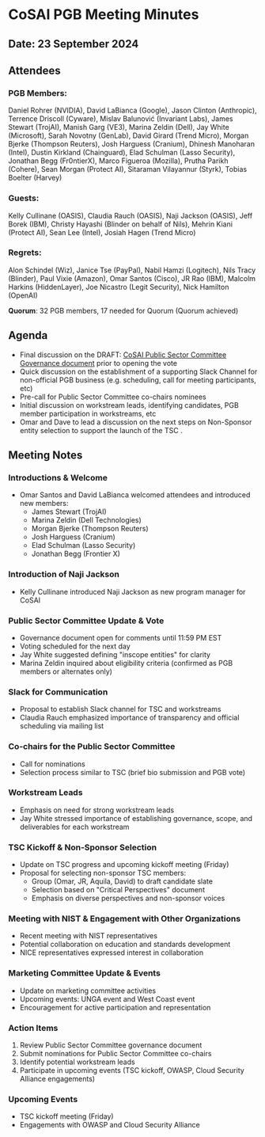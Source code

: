 # CoSAI PGB Meeting Minutes 

## Date: 23 September 2024

## Attendees

### PGB Members: 
Daniel Rohrer (NVIDIA), David LaBianca (Google), Jason Clinton (Anthropic), Terrence Driscoll (Cyware), Mislav Balunović (Invariant Labs), James Stewart (TrojAI), Manish Garg (VE3), Marina Zeldin (Dell), Jay White (Microsoft), Sarah Novotny (GenLab), David Girard (Trend Micro), Morgan Bjerke (Thompson Reuters), Josh Harguess (Cranium), Dhinesh Manoharan (Intel), Dustin Kirkland (Chainguard), Elad Schulman (Lasso Security), Jonathan Begg (Fr0ntierX), Marco Figueroa (Mozilla), Prutha Parikh (Cohere), Sean Morgan (Protect AI), Sitaraman Vilayannur (Styrk), Tobias Boelter (Harvey)

### Guests: 
Kelly Cullinane (OASIS), Claudia Rauch (OASIS), Naji Jackson (OASIS), Jeff Borek (IBM), Christy Hayashi (Blinder on behalf of Nils), Mehrin Kiani (Protect AI), Sean Lee (Intel), Josiah Hagen (Trend Micro)

### Regrets: 
Alon Schindel (Wiz), Janice Tse (PayPal), Nabil Hamzi (Logitech), Nils Tracy (Blinder), Paul Vixie (Amazon), Omar Santos (Cisco), JR Rao (IBM), Malcolm Harkins (HiddenLayer), Joe Nicastro (Legit Security), Nick Hamilton (OpenAI)

**Quorum**: 32 PGB members, 17 needed for Quorum (Quorum achieved)

## Agenda
- Final discussion on the DRAFT: [CoSAI Public Sector Committee Governance document](https://docs.google.com/document/d/1L0yO7tYY5xHl46sTavV4iM1yG5adAzJk3TllgCV6MPI/edit#heading=h.sud47naoys2w) prior to opening the vote
- Quick discussion on the establishment of a supporting Slack Channel for non-official PGB business (e.g. scheduling, call for meeting participants, etc)
- Pre-call for Public Sector Committee co-chairs nominees 
- Initial discussion on workstream leads, identifying candidates, PGB member participation in workstreams, etc
- Omar and Dave to lead a discussion on the next steps on Non-Sponsor entity selection to support the launch of the TSC .


## Meeting Notes
### Introductions & Welcome
- Omar Santos and David LaBianca welcomed attendees and introduced new members:
  - James Stewart (TrojAI)
  - Marina Zeldin (Dell Technologies)
  - Morgan Bjerke (Thompson Reuters)
  - Josh Harguess (Cranium)
  - Elad Schulman (Lasso Security)
  - Jonathan Begg (Frontier X)
 
### Introduction of Naji Jackson
- Kelly Cullinane introduced Naji Jackson as new program manager for CoSAI

### Public Sector Committee Update & Vote
- Governance document open for comments until 11:59 PM EST
- Voting scheduled for the next day
- Jay White suggested defining "inscope entities" for clarity
- Marina Zeldin inquired about eligibility criteria (confirmed as PGB members or alternates only)

### Slack for Communication
- Proposal to establish Slack channel for TSC and workstreams
- Claudia Rauch emphasized importance of transparency and official scheduling via mailing list

### Co-chairs for the Public Sector Committee
- Call for nominations
- Selection process similar to TSC (brief bio submission and PGB vote)

### Workstream Leads
- Emphasis on need for strong workstream leads
- Jay White stressed importance of establishing governance, scope, and deliverables for each workstream

### TSC Kickoff & Non-Sponsor Selection
- Update on TSC progress and upcoming kickoff meeting (Friday)
- Proposal for selecting non-sponsor TSC members:
  - Group (Omar, JR, Aquila, David) to draft candidate slate
  - Selection based on "Critical Perspectives" document
  - Emphasis on diverse perspectives and non-sponsor voices

### Meeting with NIST & Engagement with Other Organizations
- Recent meeting with NIST representatives
- Potential collaboration on education and standards development
- NICE representatives expressed interest in collaboration

### Marketing Committee Update & Events
- Update on marketing committee activities
- Upcoming events: UNGA event and West Coast event
- Encouragement for active participation and representation


### Action Items
1. Review Public Sector Committee governance document
2. Submit nominations for Public Sector Committee co-chairs
3. Identify potential workstream leads
4. Participate in upcoming events (TSC kickoff, OWASP, Cloud Security Alliance engagements)

### Upcoming Events
- TSC kickoff meeting (Friday)
- Engagements with OWASP and Cloud Security Alliance
